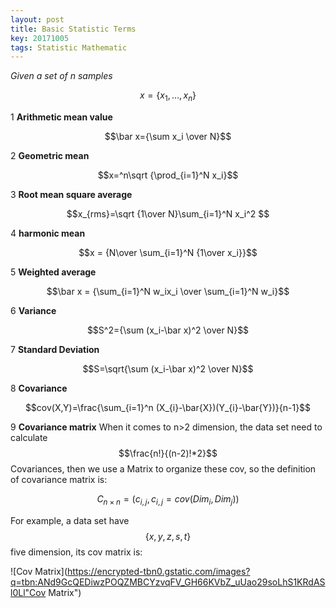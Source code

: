 ```yaml
---
layout: post
title: Basic Statistic Terms
key: 20171005
tags: Statistic Mathematic
---
```

<script type="text/javascript" src="http://cdn.mathjax.org/mathjax/latest/MathJax.js?config=default"></script>
*Given a set of n samples* 

$$x = \{x_1,\ldots,x_n\} $$
<!--more-->

1 **Arithmetic mean value**

$$\bar x={\sum x_i \over N}$$

2 **Geometric mean**

$$x=^n\sqrt {\prod_{i=1}^N x_i}$$

3 **Root mean square average**

$$x_{rms}=\sqrt {1\over N}\sum_{i=1}^N x_i^2 $$

4 **harmonic mean**

$$x = {N\over \sum_{i=1}^N {1\over x_i}}$$

5 **Weighted average**

$$\bar x = {\sum_{i=1}^N w_ix_i \over \sum_{i=1}^N w_i}$$

6 **Variance**

$$S^2={\sum (x_i-\bar x)^2 \over N}$$

7 **Standard Deviation**

$$S=\sqrt{\sum (x_i-\bar x)^2 \over N}$$

8 **Covariance**

$$cov(X,Y)=\frac{\sum_{i=1}^n (X_{i}-\bar{X})(Y_{i}-\bar{Y})}{n-1}$$

9 **Covariance matrix**
When it comes to n>2 dimension, the data set need to calculate $$\frac{n!}{(n-2)!*2}$$ Covariances, then we use a Matrix to organize these cov, so the definition of covariance matrix is:

$$C_{n\times n}=(c_{i,j},c_{i,j}=cov(Dim_{i},Dim_{j}))$$

For example, a data set have $$\{x,y,z,s,t\}$$ five dimension, its cov matrix is:

![Cov Matrix](https://encrypted-tbn0.gstatic.com/images?q=tbn:ANd9GcQEDiwzPOQZMBCYzvqFV_GH66KVbZ_uUao29soLhS1KRdASl0Ll"Cov Matrix")
